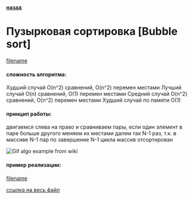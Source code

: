 **[назад](sort)**

# Пузырковая сортировка [Bubble sort]

[filename](short/bubble_sort.md ':include')

#### сложность алгоритма:
Худший случай	O(n^2) сравнений, O(n^2) перемен местами
Лучший случай	O(n) сравнений, O(1) перемен местами
Средний случай	O(n^2) сравнений, O(n^2) перемен местами
Худший случай по памяти	O(1)

#### принцип работы:
двигаемся слева на право и сравниваем пары,
если один элемент в паре больше другого меняем их местами
далем так N-1 раз, т.к. в массиве N-1 пар
по завершение N-1 цикла массив отсортирован

![Gif algo example from wiki](https://upload.wikimedia.org/wikipedia/commons/c/c8/Bubble-sort-example-300px.gif)

#### пример реализации:

[filename](../_media/examples/sort/bubble_sort.go ':include :type=code :fragment=bubbleSort')

[ссылка на весь файл](https://github.com/proggga/training/blob/master/docs/_media/examples/sort/bubble_sort.go)